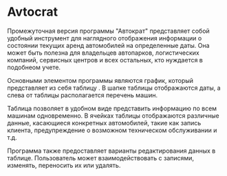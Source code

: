 # Avtocrat

Промежуточная версия программы "Автократ" представляет собой удобный инструмент для наглядного отображения информации о состоянии текущих аренд автомобилей на определенные даты. Она может быть полезна для владельцев автопарков, логистических компаний, сервисных центров и всех остальных, кто нуждается в подобнеом учете.

Основными элементом программы являются график, который представляет из себя таблицу . В шапке таблицы отображаются даты, а слева от таблицы располагается перечень машин.

Таблица позволяет в удобном виде представить информацию по всем машинам одновременно. В ячейках таблицы отображаются различные данные, касающиеся конкретных автомобилей, такие как запись клиента, предупреждение о возможном техническом обслуживании и т.д. 

Программа также предоставляет варианты редактирования данных в таблице. Пользователь может взаимодействовать с записями, изменять, переносить их или удалять.
